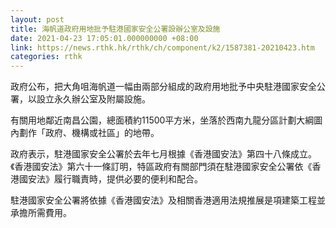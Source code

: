 ```yaml
---
layout: post
title: 海帆道政府用地批予駐港國家安全公署設辦公室及設施
date: 2021-04-23 17:05:01.000000000 +08:00
link: https://news.rthk.hk/rthk/ch/component/k2/1587381-20210423.htm
categories: rthk
---
```


政府公布，把大角咀海帆道一幅由兩部分組成的政府用地批予中央駐港國家安全公署，以設立永久辦公室及附屬設施。

有關用地鄰近南昌公園，總面積約11500平方米，坐落於西南九龍分區計劃大綱圖內劃作「政府、機構或社區」的地帶。

政府表示，駐港國家安全公署於去年七月根據《香港國安法》第四十八條成立。《香港國安法》第六十一條訂明，特區政府有關部門須在駐港國家安全公署依《香港國安法》履行職責時，提供必要的便利和配合。

駐港國家安全公署將依據《香港國安法》及相關香港適用法規推展是項建築工程並承擔所需費用。
